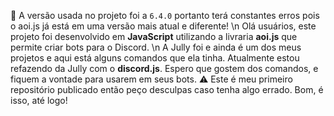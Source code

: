 🚨 A versão usada no projeto foi a `6.4.0` portanto terá constantes erros pois o aoi.js já está em uma versão mais atual e diferente! \n 
Olá usuários, este projeto foi desenvolvido em __JavaScript__ utilizando a livraria __aoi.js__ que permite criar bots para o Discord. \n A Jully foi e ainda é um dos meus projetos e aqui está alguns comandos que ela tinha.
Atualmente estou refazendo da Jully com o __discord.js__.
Espero que gostem dos comandos, e fiquem a vontade para usarem em seus bots.
⚠️ Este é meu primeiro repositório publicado então peço desculpas caso tenha algo errado. Bom, é isso, até logo!


